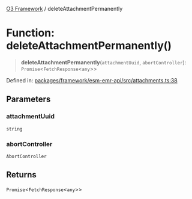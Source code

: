 [O3 Framework](../API.md) / deleteAttachmentPermanently

# Function: deleteAttachmentPermanently()

> **deleteAttachmentPermanently**(`attachmentUuid`, `abortController`): `Promise`\<`FetchResponse`\<`any`\>\>

Defined in: [packages/framework/esm-emr-api/src/attachments.ts:38](https://github.com/habeshabro/openmrs-esm-core/blob/main/packages/framework/esm-emr-api/src/attachments.ts#L38)

## Parameters

### attachmentUuid

`string`

### abortController

`AbortController`

## Returns

`Promise`\<`FetchResponse`\<`any`\>\>
